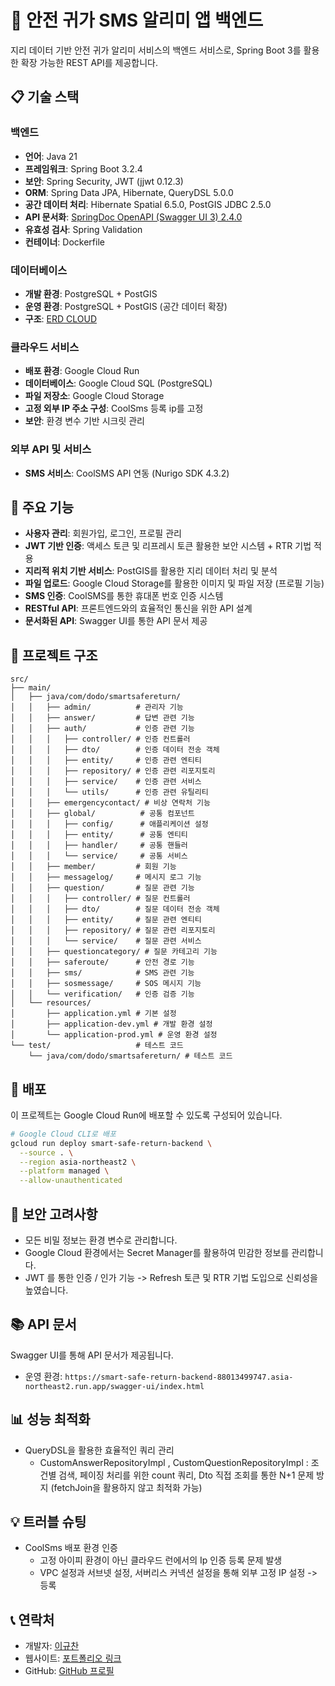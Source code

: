 # 🚀 안전 귀가 SMS 알리미 앱 백엔드

지리 데이터 기반 안전 귀가 알리미 서비스의 백엔드 서비스로, Spring Boot 3를 활용한 확장 가능한 REST API를 제공합니다.

## 📋 기술 스택

### 백엔드
- **언어**: Java 21
- **프레임워크**: Spring Boot 3.2.4
- **보안**: Spring Security, JWT (jjwt 0.12.3)
- **ORM**: Spring Data JPA, Hibernate, QueryDSL 5.0.0
- **공간 데이터 처리**: Hibernate Spatial 6.5.0, PostGIS JDBC 2.5.0
- **API 문서화**: [SpringDoc OpenAPI (Swagger UI 3) 2.4.0](https://smart-safe-return-backend-88013499747.asia-northeast2.run.app/swagger-ui/index.html)
- **유효성 검사**: Spring Validation
- **컨테이너**: Dockerfile

### 데이터베이스
- **개발 환경**: PostgreSQL + PostGIS
- **운영 환경**: PostgreSQL + PostGIS (공간 데이터 확장)
- **구조**: [ERD CLOUD](https://www.erdcloud.com/d/qB5R3umPgfB8fMYXq)

### 클라우드 서비스
- **배포 환경**: Google Cloud Run
- **데이터베이스**: Google Cloud SQL (PostgreSQL)
- **파일 저장소**: Google Cloud Storage
- **고정 외부 IP 주소 구성**: CoolSms 등록 ip를 고정
- **보안**: 환경 변수 기반 시크릿 관리

### 외부 API 및 서비스
- **SMS 서비스**: CoolSMS API 연동 (Nurigo SDK 4.3.2)

## 🌟 주요 기능

- **사용자 관리**: 회원가입, 로그인, 프로필 관리
- **JWT 기반 인증**: 액세스 토큰 및 리프레시 토큰 활용한 보안 시스템 + RTR 기법 적용
- **지리적 위치 기반 서비스**: PostGIS를 활용한 지리 데이터 처리 및 분석
- **파일 업로드**: Google Cloud Storage를 활용한 이미지 및 파일 저장 (프로필 기능)
- **SMS 인증**: CoolSMS를 통한 휴대폰 번호 인증 시스템
- **RESTful API**: 프론트엔드와의 효율적인 통신을 위한 API 설계
- **문서화된 API**: Swagger UI를 통한 API 문서 제공

## 📝 프로젝트 구조

```
src/
├── main/
│   ├── java/com/dodo/smartsafereturn/
│   │   ├── admin/          # 관리자 기능
│   │   ├── answer/         # 답변 관련 기능
│   │   ├── auth/           # 인증 관련 기능
│   │   │   ├── controller/ # 인증 컨트롤러
│   │   │   ├── dto/        # 인증 데이터 전송 객체
│   │   │   ├── entity/     # 인증 관련 엔티티
│   │   │   ├── repository/ # 인증 관련 리포지토리
│   │   │   ├── service/    # 인증 관련 서비스
│   │   │   └── utils/      # 인증 관련 유틸리티
│   │   ├── emergencycontact/ # 비상 연락처 기능
│   │   ├── global/          # 공통 컴포넌트
│   │   │   ├── config/      # 애플리케이션 설정
│   │   │   ├── entity/      # 공통 엔티티
│   │   │   ├── handler/     # 공통 핸들러
│   │   │   └── service/     # 공통 서비스
│   │   ├── member/         # 회원 기능
│   │   ├── messagelog/     # 메시지 로그 기능
│   │   ├── question/       # 질문 관련 기능
│   │   │   ├── controller/ # 질문 컨트롤러
│   │   │   ├── dto/        # 질문 데이터 전송 객체
│   │   │   ├── entity/     # 질문 관련 엔티티
│   │   │   ├── repository/ # 질문 관련 리포지토리
│   │   │   └── service/    # 질문 관련 서비스
│   │   ├── questioncategory/ # 질문 카테고리 기능
│   │   ├── saferoute/      # 안전 경로 기능
│   │   ├── sms/            # SMS 관련 기능
│   │   ├── sosmessage/     # SOS 메시지 기능
│   │   └── verification/   # 인증 검증 기능
│   └── resources/
│       ├── application.yml # 기본 설정
│       ├── application-dev.yml # 개발 환경 설정
│       └── application-prod.yml # 운영 환경 설정
└── test/                   # 테스트 코드
    └── java/com/dodo/smartsafereturn/ # 테스트 코드 
```

## 🚀 배포

이 프로젝트는 Google Cloud Run에 배포할 수 있도록 구성되어 있습니다.

```bash
# Google Cloud CLI로 배포
gcloud run deploy smart-safe-return-backend \
  --source . \
  --region asia-northeast2 \
  --platform managed \
  --allow-unauthenticated
```

## 🔐 보안 고려사항

- 모든 비밀 정보는 환경 변수로 관리합니다.
- Google Cloud 환경에서는 Secret Manager를 활용하여 민감한 정보를 관리합니다.
- JWT 를 통한 인증 / 인가 기능 -> Refresh 토큰 및 RTR 기법 도입으로 신뢰성을 높였습니다.

## 📚 API 문서

Swagger UI를 통해 API 문서가 제공됩니다.

- 운영 환경: `https://smart-safe-return-backend-88013499747.asia-northeast2.run.app/swagger-ui/index.html`

## 📊 성능 최적화
- QueryDSL을 활용한 효율적인 쿼리 관리
  - CustomAnswerRepositoryImpl , CustomQuestionRepositoryImpl
    : 조건별 검색, 페이징 처리를 위한 count 쿼리, Dto 직접 조회를 통한 N+1 문제 방지 (fetchJoin을 활용하지 않고 최적화 가능)

## 💡 트러블 슈팅
- CoolSms 배포 환경 인증
  - 고정 아이피 환경이 아닌 클라우드 런에서의 Ip 인증 등록 문제 발생
  - VPC 설정과 서브넷 설정, 서버리스 커넥션 설정을 통해 외부 고정 IP 설정 -> 등록

## 📞 연락처

- 개발자: [이규찬](mailto:hoo788@gmail.com)
- 웹사이트: [포트폴리오 링크](https://github.com/smart-safe-return/spring_backend)
- GitHub: [GitHub 프로필](https://github.com/gyuchanlee)
